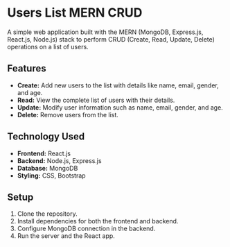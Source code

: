 # Users List MERN CRUD

A simple web application built with the MERN (MongoDB, Express.js, React.js, Node.js) stack to perform CRUD (Create, Read, Update, Delete) operations on a list of users.

## Features

- **Create:** Add new users to the list with details like name, email, gender, and age.
- **Read:** View the complete list of users with their details.
- **Update:** Modify user information such as name, email, gender, and age.
- **Delete:** Remove users from the list.
  
## Technology Used
- **Frontend:** React.js
- **Backend:** Node.js, Express.js
- **Database:** MongoDB
- **Styling:** CSS, Bootstrap

## Setup

1. Clone the repository.
2. Install dependencies for both the frontend and backend.
3. Configure MongoDB connection in the backend.
4. Run the server and the React app.
